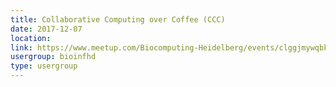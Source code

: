 ```yaml
---
title: Collaborative Computing over Coffee (CCC)
date: 2017-12-07
location: 
link: https://www.meetup.com/Biocomputing-Heidelberg/events/clggjmywqbkb/
usergroup: bioinfhd
type: usergroup
---
```

